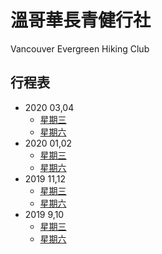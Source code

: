 #  溫哥華長青健行社
Vancouver Evergreen Hiking Club
## 行程表
* 2020 03,04
  * [星期三](2020-03,04-Wed.pdf)
  * [星期六](2020-03,04-Sat.pdf)
* 2020 01,02
  * [星期三](2020-01,02-Wed.pdf)
  * [星期六](2020-01,02-Sat.pdf)
* 2019 11,12
  * [星期三](2019-11,12-Wed.pdf)
  * [星期六](2019-11,12-Sat.pdf)
* 2019 9,10
  * [星期三](2019-9,10-Wed.pdf)
  * [星期六](2019-9,10-Sat.pdf)
